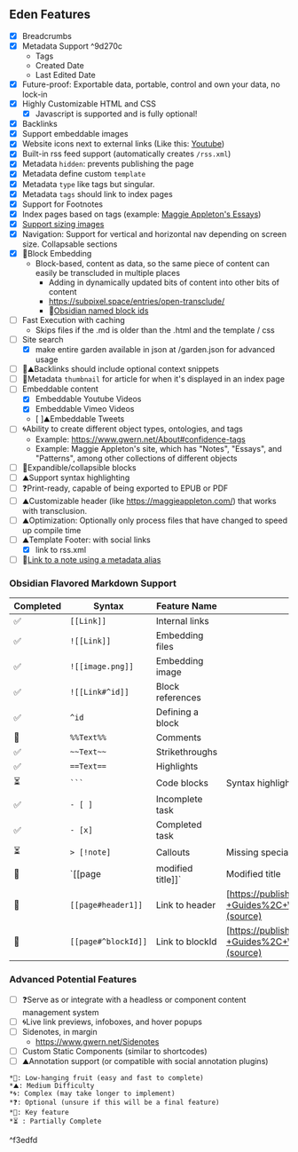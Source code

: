 ## Eden Features
- [x] Breadcrumbs
- [x] Metadata Support ^9d270c
    - Tags
    - Created Date
    - Last Edited Date
- [x] Future-proof: Exportable data, portable, control and own your data, no lock-in
- [x] Highly Customizable HTML and CSS
    - [x] Javascript is supported and is fully optional!
- [x] Backlinks
- [x] Support embeddable images
- [x] Website icons next to external links (Like this: [Youtube](https://youtube.com))
- [x] ️Built-in rss feed support (automatically creates `/rss.xml`)
- [x] Metadata `hidden`: prevents publishing the page
- [x] Metadata define custom `template`
- [x] Metadata `type` like tags but singular.
- [x] Metadata `tags` should link to index pages
- [x] Support for Footnotes
- [x] Index pages based on tags (example: [Maggie Appleton's Essays](https://maggieappleton.com/essays))
- [x] [Support sizing images](https://help.obsidian.md/Editing+and+formatting/Basic+formatting+syntax#External+images)
- [x] Navigation: Support for vertical and horizontal nav depending on screen size.  Collapsable sections
- [x] 🔑Block Embedding
    - Block-based, content as data, so the same piece of content can easily be transcluded in multiple places
        - Adding in dynamically updated bits of content into other bits of content
        - https://subpixel.space/entries/open-transclude/
        - 🔑[Obsidian named block ids](https://help.obsidian.md/Linking+notes+and+files/Internal+links#Link+to+a+block+in+a+note)
- [ ] Fast Execution with caching
    - Skips files if the .md is older than the .html and the template / css
- [ ] Site search
    - [x] make entire garden available in json at /garden.json for advanced usage 
- [ ] 🔑⛰️Backlinks should include optional context snippets
- [ ] 🍎Metadata `thumbnail` for article for when it's displayed in an index page
- [ ] Embeddable content
    - [x] Embeddable Youtube Videos
    - [x] Embeddable Vimeo Videos
    - [ ]⛰️Embeddable Tweets
- [ ] 🌀Ability to create different object types, ontologies, and tags
    - Example: https://www.gwern.net/About#confidence-tags
    - Example: Maggie Appleton's site, which has "Notes", "Essays", and "Patterns", among other collections of different objects
- [ ] 🍎Expandible/collapsible blocks
- [ ] ⛰️Support syntax highlighting
- [ ] ❓Print-ready, capable of being exported to EPUB or PDF
- [ ] ⛰️Customizable header (like https://maggieappleton.com/) that works with transclusion.
- [ ] ⛰️Optimization: Optionally only process files that have changed to speed up compile time
- [ ] ⛰️Template Footer: with social links
    - [x] link to rss.xml
- [ ] 🍎[Link to a note using a metadata alias](https://help.obsidian.md/Linking+notes+and+files/Aliases#Link+to+a+note+using+an+alias)

### Obsidian Flavored Markdown Support
| Completed | Syntax | Feature Name | Note |
| --------- | ------- | ------------ | --- |
| ✅ |`[[Link]]` | Internal links | |
| ✅ |`![[Link]]` | Embedding files | |
| ✅ |`![[image.png]]` | Embedding image | |
| ✅ |`![[Link#^id]]` | Block references | |
| ✅ |`^id` | Defining a block | |
| 🔲 |`%%Text%%` | Comments | |
| ✅ |`~~Text~~` | Strikethroughs | |
| ✅ |`==Text==` | Highlights | |
| ⏳ |` ``` ` | Code blocks | Syntax highlighting still needed |
| ✅ |`- [ ]` | Incomplete task | |
| ✅ |`- [x]` | Completed task | |
| ⏳ |`> [!note]` | Callouts | Missing special styling |
| 🔲 |`[[page|modified title]]` | Modified title | [https://publish.obsidian.md/hub/04+-+Guides%2C+Workflows%2C+%26+Courses/Guides/Markdown+Syntax#Obsidian's+Custom+markdown+syntax](source) |
| 🔲 |`[[page#header1]]` | Link to header | [https://publish.obsidian.md/hub/04+-+Guides%2C+Workflows%2C+%26+Courses/Guides/Markdown+Syntax#Obsidian's+Custom+markdown+syntax](source)|
| 🔲 |`[[page#^blockId]]` | Link to blockId | [https://publish.obsidian.md/hub/04+-+Guides%2C+Workflows%2C+%26+Courses/Guides/Markdown+Syntax#Obsidian's+Custom+markdown+syntax](source)|

### Advanced Potential Features
- [ ] ❓Serve as or integrate with a headless or component content management system
- [ ] 🌀Live link previews, infoboxes, and hover popups
- [ ] Sidenotes, in margin
    - https://www.gwern.net/Sidenotes
- [ ] Custom Static Components (similar to shortcodes)
- [ ] ⛰️Annotation support (or compatible with social annotation plugins)

```
*🍎: Low-hanging fruit (easy and fast to complete)
*⛰️: Medium Difficulty
*🌀: Complex (may take longer to implement)
*❓: Optional (unsure if this will be a final feature)
*🔑: Key feature
*⏳ : Partially Complete
```

^f3edfd
